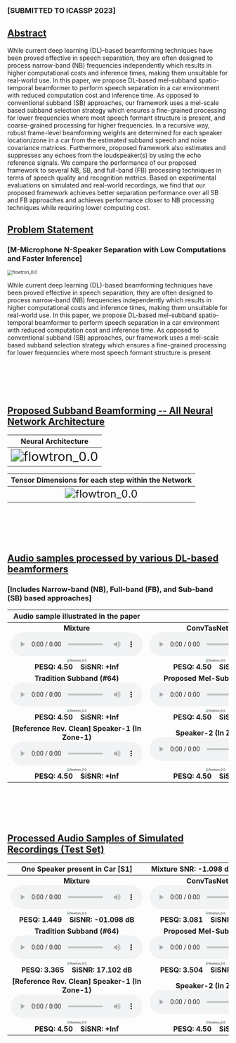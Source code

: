 <!-- # Deep Neural Mel-Subband Beamformer for In-Car Speech Separation -->

<!-- ### *Vinay Kothapally, Yong Xu, Meng Yu, Shi-Xiong Zhang, Dong Yu* -->
### [SUBMITTED TO ICASSP 2023]

<h2 id = "1"><u>Abstract</u></h2>

While current deep learning (DL)-based beamforming techniques have been proved effective in speech separation, they are often designed to process narrow-band (NB) frequencies independently which results in higher computational costs and inference times, making them unsuitable for real-world use. In this paper, we propose DL-based mel-subband spatio-temporal beamformer to perform speech separation in a car environment with reduced computation cost and inference time. As opposed to conventional subband (SB) approaches, our framework uses a mel-scale based subband selection strategy which ensures a fine-grained processing for lower frequencies where most speech formant structure is present, and coarse-grained processing for higher frequencies. In a recursive way, robust frame-level beamforming weights are determined for each speaker location/zone in a car from the estimated subband speech and noise covariance matrices. Furthermore, proposed framework also estimates and suppresses any echoes from the loudspeaker(s) by using the echo reference signals. We compare the performance of our proposed framework to several NB, SB, and full-band (FB) processing techniques in terms of speech quality and recognition metrics. Based on experimental evaluations on simulated and real-world recordings, we find that our proposed framework achieves better separation performance over all SB and FB approaches and achieves performance closer to NB processing techniques while requiring lower computing cost.

<!-- ## Problem Statement

| **M-Microphone N-Speaker Separation with Low Computations and Faster Inference**                    |                                                              | 
| :----------------------------------------------------------: | :----------------------------------------------------------: |
| <img src="./data/model/Overview.png" alt="flowtron_0.0" style="zoom: 50%;" /> | While current deep learning (DL)-based beamforming techniques have been proved effective in speech separation, they are often designed to process narrow-band (NB) frequencies independently which results in higher computational costs and inference times, making them unsuitable for real-world use. In this paper, we propose DL-based mel-subband spatio-temporal beamformer to perform speech separation in a car environment with reduced computation cost and inference time. As opposed to conventional subband (SB) approaches, our framework uses a mel-scale based subband selection strategy which ensures a fine-grained processing for lower frequencies where most speech formant structure is present | -->



<h2 id = "1"><u>Problem Statement</u></h2>

### [M-Microphone N-Speaker Separation with Low Computations and Faster Inference]
<img src="./data/model/Overview.png" alt="flowtron_0.0" style="zoom: 70%;" /> 

While current deep learning (DL)-based beamforming techniques have been proved effective in speech separation, they are often designed to process narrow-band (NB) frequencies independently which results in higher computational costs and inference times, making them unsuitable for real-world use. In this paper, we propose DL-based mel-subband spatio-temporal beamformer to perform speech separation in a car environment with reduced computation cost and inference time. As opposed to conventional subband (SB) approaches, our framework uses a mel-scale based subband selection strategy which ensures a fine-grained processing for lower frequencies where most speech formant structure is present 

<br><br><br><br>

<!-- <h2 id = "1"><u>Real-World Recording Setup for In-Car Speech Capture</u></h2>

| <img src="./data/model/Overview.png" alt="flowtron_0.0" style="zoom: 43%;" /> | <img src="./data/model/Overview.png" alt="flowtron_0.0" style="zoom: 43%;" /> | <img src="./data/model/Overview.png" alt="flowtron_0.0" style="zoom: 43%;" /> | <img src="./data/model/Overview.png" alt="flowtron_0.0" style="zoom: 43%;" /> | -->


<h2 id = "1"><u>Proposed Subband Beamforming -- All Neural Network Architecture</u></h2>

|  **Neural Architecture**                                     |
| :----------------------------------------------------------: |
| <img src="./data/model/Network.png" alt="flowtron_0.0" style="zoom: 180%;" /> |

|  **Tensor Dimensions for each step within the Network**      |
| :----------------------------------------------------------: |
| <img src="./data/model/Tensor_Chart_Subband_Beamformer.png" alt="flowtron_0.0" style="zoom: 150%;" /> |

<br><br><br><br>

<h2 id = "1"><u>Audio samples processed by various DL-based beamformers</u></h2>

### [Includes Narrow-band (NB), Full-band (FB), and Sub-band (SB) based approaches]

|       **Audio sample illustrated in the  paper**             |                                                              |                                                              |                                                              |
| :----------------------------------------------------------: | :----------------------------------------------------------: | :----------------------------------------------------------: | :----------------------------------------------------------: |
| **Mixture** <br><audio controls><source src="./data/with_reverb/example275/noisy.wav" type="audio/wav">Your browser does not support the audio element.</audio> | **ConvTasNet (FB)** <br>  <audio controls><source src="./data/with_reverb/example275/fullsubnet+.wav" type="audio/wav">Your browser does not support the audio element.</audio> | **LSTM+Attention (FB)** <br><audio controls><source src="./data/with_reverb/example275/noisy.wav" type="audio/wav">Your browser does not support the audio element.</audio> | **GRNNBF (FB)** <br>  <audio controls><source src="./data/with_reverb/example275/fullsubnet+.wav" type="audio/wav">Your browser does not support the audio element.</audio> |
| <img src="./data/with_reverb/example275/noisy.png" alt="flowtron_0.0" style="zoom: 40%;" /><br><strong>PESQ: 4.50  &nbsp;&nbsp; SiSNR: +Inf<strong>| <img src="./data/with_reverb/example275/fullsubnet+.png" alt="flowtron_0.0" style="zoom: 40%;" /><br><strong>PESQ: 4.50  &nbsp;&nbsp; SiSNR: +Inf<strong>| <img src="./data/with_reverb/example275/noisy.png" alt="flowtron_0.0" style="zoom: 40%;" /><br><strong>PESQ: 4.50  &nbsp;&nbsp; SiSNR: +Inf<strong>| <img src="./data/with_reverb/example275/fullsubnet+.png" alt="flowtron_0.0" style="zoom: 40%;" /><br><strong>PESQ: 4.50  &nbsp;&nbsp; SiSNR: +Inf<strong>|
| **Tradition Subband (#64)**<br>  <audio controls><source src="./data/with_reverb/example275/fullsubnet++.wav" type="audio/wav">Your browser does not support the audio element.</audio> | **Proposed Mel-Subband (#64)** <br> <audio controls><source src="./data/with_reverb/example275/clean.wav" type="audio/wav">Your browser does not support the audio element.</audio> | **Time-Variant MVDR (NB)**<br>  <audio controls><source src="./data/with_reverb/example275/fullsubnet++.wav" type="audio/wav">Your browser does not support the audio element.</audio> | **GRNNBF (NB)** <br> <audio controls><source src="./data/with_reverb/example275/clean.wav" type="audio/wav">Your browser does not support the audio element.</audio> |
| <img src="./data/with_reverb/example275/fullsubnet++.png" alt="flowtron_0.0" style="zoom: 40%;" /><br><strong>PESQ: 4.50  &nbsp;&nbsp; SiSNR: +Inf<strong>| <img src="./data/with_reverb/example275/clean.png" alt="flowtron_0.0" style="zoom: 40%;" /><br><strong>PESQ: 4.50  &nbsp;&nbsp; SiSNR: +Inf<strong>| <img src="./data/with_reverb/example275/fullsubnet++.png" alt="flowtron_0.0" style="zoom: 40%;" /><br><strong>PESQ: 4.50  &nbsp;&nbsp; SiSNR: +Inf<strong>| <img src="./data/with_reverb/example275/clean.png" alt="flowtron_0.0" style="zoom: 40%;" /><br><strong>PESQ: 4.50  &nbsp;&nbsp; SiSNR: +Inf<strong>|
| **[Reference Rev. Clean] Speaker-1 (In Zone-1)**<br>  <audio controls><source src="./data/with_reverb/example275/fullsubnet++.wav" type="audio/wav">Your browser does not support the audio element.</audio> | **Speaker-2 (In Zone-2)** <br> <audio controls><source src="./data/with_reverb/example275/clean.wav" type="audio/wav">Your browser does not support the audio element.</audio> | **Speaker-3 (In Zone-3)**<br>  <audio controls><source src="./data/with_reverb/example275/fullsubnet++.wav" type="audio/wav">Your browser does not support the audio element.</audio> | **Speaker-4 (In Zone-4)** <br> <audio controls><source src="./data/with_reverb/example275/clean.wav" type="audio/wav">Your browser does not support the audio element.</audio> |
| <img src="./data/with_reverb/example275/fullsubnet++.png" alt="flowtron_0.0" style="zoom: 40%;" /><br><strong>PESQ: 4.50  &nbsp;&nbsp; SiSNR: +Inf<strong>| <img src="./data/with_reverb/example275/clean.png" alt="flowtron_0.0" style="zoom: 40%;" /><br><strong>PESQ: 4.50  &nbsp;&nbsp; SiSNR: +Inf<strong>| <img src="./data/with_reverb/example275/fullsubnet++.png" alt="flowtron_0.0" style="zoom: 40%;" /><br><strong>PESQ: 4.50  &nbsp;&nbsp; SiSNR: +Inf<strong>| <img src="./data/with_reverb/example275/clean.png" alt="flowtron_0.0" style="zoom: 40%;" /><br><strong>PESQ: 4.50  &nbsp;&nbsp; SiSNR: +Inf<strong>|


<br><br><br><br>

<h2 id = "1"><u>Processed Audio Samples of Simulated Recordings (Test Set)</u></h2>

|       **One Speaker present in Car [S1]**                    |   **Mixture SNR: -1.098 dB, PESQ: 1.449**                    |                                                              |                                                              |
| :----------------------------------------------------------: | :----------------------------------------------------------: | :----------------------------------------------------------: | :----------------------------------------------------------: |
| **Mixture** <br><audio controls><source src="./data/audiofiles/1spk/mix_1.wav" type="audio/wav">Your browser does not support the audio element.</audio> | **ConvTasNet (FB)** <br>  <audio controls><source src="./data/audiofiles/1spk/ConvTasNet_Zone1_1.wav" type="audio/wav">Your browser does not support the audio element.</audio> | **LSTM+Attention (FB)** <br><audio controls><source src="./data/audiofiles/1spk/LSTM_Zone1_1.wav" type="audio/wav">Your browser does not support the audio element.</audio> | **GRNNBF (FB)** <br>  <audio controls><source src="./data/audiofiles/1spk/FB_GRNNBF_Zone1_1.wav" type="audio/wav">Your browser does not support the audio element.</audio> |
| <img src="./data/spectrograms/1spk/mix_1.png" alt="flowtron_0.0" style="zoom: 40%;" /><br><strong>PESQ: 1.449  &nbsp;&nbsp; SiSNR: -01.098 dB<strong> | <img src="./data/spectrograms/1spk/ConvTasNet_Zone1_1.png" alt="flowtron_0.0" style="zoom: 40%;" /><br><strong>PESQ: 3.081  &nbsp;&nbsp; SiSNR: 15.017 dB<strong>| <img src="./data/spectrograms/1spk/LSTM_Zone1_1.png" alt="flowtron_0.0" style="zoom: 40%;" /><br><strong>PESQ: 2.860  &nbsp;&nbsp; SiSNR: 13.979 dB<strong>| <img src="./data/spectrograms/1spk/FB_GRNNBF_Zone1_1.png" alt="flowtron_0.0" style="zoom: 40%;" /><br><strong>PESQ: 2.829  &nbsp;&nbsp; SiSNR: 14.163 dB<strong>|
| **Tradition Subband (#64)**<br>  <audio controls><source src="./data/audiofiles/1spk/SB_64_Zone1_1.wav" type="audio/wav">Your browser does not support the audio element.</audio> | **Proposed Mel-Subband (#64)** <br> <audio controls><source src="./data/audiofiles/1spk/MelSB_64_Zone1_1.wav" type="audio/wav">Your browser does not support the audio element.</audio> | **Time-Variant MVDR (NB)**<br>  <audio controls><source src="./data/audiofiles/1spk/MVDR_Zone1_1.wav" type="audio/wav">Your browser does not support the audio element.</audio> | **GRNNBF (NB)** <br> <audio controls><source src="./data/audiofiles/1spk/NB_GRNNBF_Zone1_1.wav" type="audio/wav">Your browser does not support the audio element.</audio> |
| <img src="./data/spectrograms/1spk/SB_64_Zone1_1.png" alt="flowtron_0.0" style="zoom: 40%;" /><br><strong>PESQ: 3.365  &nbsp;&nbsp; SiSNR: 17.102 dB<strong>| <img src="./data/spectrograms/1spk/MelSB_64_Zone1_1.png" alt="flowtron_0.0" style="zoom: 40%;" /><br><strong>PESQ: 3.504  &nbsp;&nbsp; SiSNR: 18.106 dB<strong>| <img src="./data/spectrograms/1spk/MVDR_Zone1_1.png" alt="flowtron_0.0" style="zoom: 40%;" /><br><strong>PESQ: 2.558  &nbsp;&nbsp; SiSNR: 11.431 dB<strong>| <img src="./data/spectrograms/1spk/NB_GRNNBF_Zone1_1.png" alt="flowtron_0.0" style="zoom: 40%;" /><br><strong>PESQ: 3.641  &nbsp;&nbsp; SiSNR: 20.198 dB<strong>|
| **[Reference Rev. Clean] Speaker-1 (In Zone-1)**<br>  <audio controls><source src="./data/audiofiles/1spk/Ref_Zone1_1.wav" type="audio/wav">Your browser does not support the audio element.</audio> | **Speaker-2 (In Zone-2)** <br> <audio controls><source src="./data/audiofiles/1spk/Ref_Zone2_1.wav" type="audio/wav">Your browser does not support the audio element.</audio> | **Speaker-3 (In Zone-3)**<br>  <audio controls><source src="./data/audiofiles/1spk/Ref_Zone3_1.wav" type="audio/wav">Your browser does not support the audio element.</audio> | **Speaker-4 (In Zone-4)** <br> <audio controls><source src="./data/audiofiles/1spk/Ref_Zone4_1.wav" type="audio/wav">Your browser does not support the audio element.</audio> |
| <img src="./data/spectrograms/1spk/Ref_Zone1_1.png" alt="flowtron_0.0" style="zoom: 40%;" /><br><strong>PESQ: 4.50  &nbsp;&nbsp; SiSNR: +Inf<strong>| <img src="./data/spectrograms/1spk/Ref_Zone2_1.png" alt="flowtron_0.0" style="zoom: 40%;" /><br><strong>PESQ: 4.50  &nbsp;&nbsp; SiSNR: +Inf<strong>| <img src="./data/spectrograms/1spk/Ref_Zone3_1.png" alt="flowtron_0.0" style="zoom: 40%;" /><br><strong>PESQ: 4.50  &nbsp;&nbsp; SiSNR: +Inf<strong>| <img src="./data/spectrograms/1spk/Ref_Zone4_1.png" alt="flowtron_0.0" style="zoom: 40%;" /><br><strong>PESQ: 4.50  &nbsp;&nbsp; SiSNR: +Inf<strong>|
<br><br><br><br>


<!-- |       **One Speaker present in Car [S1]**                    |   **Mixture SNR: -4.362 dB, PESQ: 1.728**                    |                                                              |                                                              |
| :----------------------------------------------------------: | :----------------------------------------------------------: | :----------------------------------------------------------: | :----------------------------------------------------------: |
| **Mixture** <br><audio controls><source src="./data/audiofiles/1spk/mix_2.wav" type="audio/wav">Your browser does not support the audio element.</audio> | **ConvTasNet (FB)** <br>  <audio controls><source src="./data/audiofiles/1spk/ConvTasNet_Zone1_2.wav" type="audio/wav">Your browser does not support the audio element.</audio> | **LSTM+Attention (FB)** <br><audio controls><source src="./data/audiofiles/1spk/LSTM_Zone1_2.wav" type="audio/wav">Your browser does not support the audio element.</audio> | **GRNNBF (FB)** <br>  <audio controls><source src="./data/audiofiles/1spk/FB_GRNNBF_Zone1_2.wav" type="audio/wav">Your browser does not support the audio element.</audio> |
| <img src="./data/spectrograms/1spk/mix_2.png" alt="flowtron_0.0" style="zoom: 40%;" /><br><strong>PESQ: 1.728  &nbsp;&nbsp; SiSNR: -04.362 dB<strong> | <img src="./data/spectrograms/1spk/ConvTasNet_Zone1_2.png" alt="flowtron_0.0" style="zoom: 40%;" /><br><strong>PESQ: 2.538  &nbsp;&nbsp; SiSNR: 9.671 dB<strong>| <img src="./data/spectrograms/1spk/LSTM_Zone1_2.png" alt="flowtron_0.0" style="zoom: 40%;" /><br><strong>PESQ: 2.461  &nbsp;&nbsp; SiSNR: 8.592 dB<strong>| <img src="./data/spectrograms/1spk/FB_GRNNBF_Zone1_2.png" alt="flowtron_0.0" style="zoom: 40%;" /><br><strong>PESQ: 2.565  &nbsp;&nbsp; SiSNR: 9.550 dB<strong>|
| **Tradition Subband (#64)**<br>  <audio controls><source src="./data/audiofiles/1spk/SB_64_Zone1_2.wav" type="audio/wav">Your browser does not support the audio element.</audio> | **Proposed Mel-Subband (#64)** <br> <audio controls><source src="./data/audiofiles/1spk/MelSB_64_Zone1_2.wav" type="audio/wav">Your browser does not support the audio element.</audio> | **Time-Variant MVDR (NB)**<br>  <audio controls><source src="./data/audiofiles/1spk/MVDR_Zone1_2.wav" type="audio/wav">Your browser does not support the audio element.</audio> | **GRNNBF (NB)** <br> <audio controls><source src="./data/audiofiles/1spk/NB_GRNNBF_Zone1_2.wav" type="audio/wav">Your browser does not support the audio element.</audio> |
| <img src="./data/spectrograms/1spk/SB_64_Zone1_2.png" alt="flowtron_0.0" style="zoom: 40%;" /><br><strong>PESQ: 2.940  &nbsp;&nbsp; SiSNR: 11.252 dB<strong>| <img src="./data/spectrograms/1spk/MelSB_64_Zone1_2.png" alt="flowtron_0.0" style="zoom: 40%;" /><br><strong>PESQ: 3.428  &nbsp;&nbsp; SiSNR: 11.258 dB<strong>| <img src="./data/spectrograms/1spk/MVDR_Zone1_2.png" alt="flowtron_0.0" style="zoom: 40%;" /><br><strong>PESQ: 2.277  &nbsp;&nbsp; SiSNR: 6.891 dB<strong>| <img src="./data/spectrograms/1spk/NB_GRNNBF_Zone1_2.png" alt="flowtron_0.0" style="zoom: 40%;" /><br><strong>PESQ: 3.429  &nbsp;&nbsp; SiSNR: 13.811 dB<strong>|
| **[Reference Rev. Clean] Speaker-1 (In Zone-1)**<br>  <audio controls><source src="./data/audiofiles/1spk/Ref_Zone1_2.wav" type="audio/wav">Your browser does not support the audio element.</audio> | **Speaker-2 (In Zone-2)** <br> <audio controls><source src="./data/audiofiles/1spk/Ref_Zone2_2.wav" type="audio/wav">Your browser does not support the audio element.</audio> | **Speaker-3 (In Zone-3)**<br>  <audio controls><source src="./data/audiofiles/1spk/Ref_Zone3_2.wav" type="audio/wav">Your browser does not support the audio element.</audio> | **Speaker-4 (In Zone-4)** <br> <audio controls><source src="./data/audiofiles/1spk/Ref_Zone4_2.wav" type="audio/wav">Your browser does not support the audio element.</audio> |
| <img src="./data/spectrograms/1spk/Ref_Zone1_2.png" alt="flowtron_0.0" style="zoom: 40%;" /><br><strong>PESQ: 4.50  &nbsp;&nbsp; SiSNR: +Inf<strong>| <img src="./data/spectrograms/1spk/Ref_Zone2_2.png" alt="flowtron_0.0" style="zoom: 40%;" /><br><strong>PESQ: 4.50  &nbsp;&nbsp; SiSNR: +Inf<strong>| <img src="./data/spectrograms/1spk/Ref_Zone3_2.png" alt="flowtron_0.0" style="zoom: 40%;" /><br><strong>PESQ: 4.50  &nbsp;&nbsp; SiSNR: +Inf<strong>| <img src="./data/spectrograms/1spk/Ref_Zone4_2.png" alt="flowtron_0.0" style="zoom: 40%;" /><br><strong>PESQ: 4.50  &nbsp;&nbsp; SiSNR: +Inf<strong>|
<br><br><br><br>



|       **One Speaker present in Car [S1]**                    |   **Mixture SNR: -8.419 dB, PESQ: 1.657**                    |                                                              |                                                              |
| :----------------------------------------------------------: | :----------------------------------------------------------: | :----------------------------------------------------------: | :----------------------------------------------------------: |
| **Mixture** <br><audio controls><source src="./data/audiofiles/1spk/mix_3.wav" type="audio/wav">Your browser does not support the audio element.</audio> | **ConvTasNet (FB)** <br>  <audio controls><source src="./data/audiofiles/1spk/ConvTasNet_Zone1_3.wav" type="audio/wav">Your browser does not support the audio element.</audio> | **LSTM+Attention (FB)** <br><audio controls><source src="./data/audiofiles/1spk/LSTM_Zone1_3.wav" type="audio/wav">Your browser does not support the audio element.</audio> | **GRNNBF (FB)** <br>  <audio controls><source src="./data/audiofiles/1spk/FB_GRNNBF_Zone1_3.wav" type="audio/wav">Your browser does not support the audio element.</audio> |
| <img src="./data/spectrograms/1spk/mix_3.png" alt="flowtron_0.0" style="zoom: 40%;" /><br><strong>PESQ: 1.657  &nbsp;&nbsp; SiSNR: -08.419 dB<strong> | <img src="./data/spectrograms/1spk/ConvTasNet_Zone1_3.png" alt="flowtron_0.0" style="zoom: 40%;" /><br><strong>PESQ: 2.363  &nbsp;&nbsp; SiSNR: 5.199 dB<strong>| <img src="./data/spectrograms/1spk/LSTM_Zone1_3.png" alt="flowtron_0.0" style="zoom: 40%;" /><br><strong>PESQ: 2.256  &nbsp;&nbsp; SiSNR: 3.799 dB<strong>| <img src="./data/spectrograms/1spk/FB_GRNNBF_Zone1_3.png" alt="flowtron_0.0" style="zoom: 40%;" /><br><strong>PESQ: 2.283  &nbsp;&nbsp; SiSNR: 4.513 dB<strong>|
| **Tradition Subband (#64)**<br>  <audio controls><source src="./data/audiofiles/1spk/SB_64_Zone1_3.wav" type="audio/wav">Your browser does not support the audio element.</audio> | **Proposed Mel-Subband (#64)** <br> <audio controls><source src="./data/audiofiles/1spk/MelSB_64_Zone1_3.wav" type="audio/wav">Your browser does not support the audio element.</audio> | **Time-Variant MVDR (NB)**<br>  <audio controls><source src="./data/audiofiles/1spk/MVDR_Zone1_3.wav" type="audio/wav">Your browser does not support the audio element.</audio> | **GRNNBF (NB)** <br> <audio controls><source src="./data/audiofiles/1spk/NB_GRNNBF_Zone1_3.wav" type="audio/wav">Your browser does not support the audio element.</audio> |
| <img src="./data/spectrograms/1spk/SB_64_Zone1_3.png" alt="flowtron_0.0" style="zoom: 40%;" /><br><strong>PESQ: 2.657  &nbsp;&nbsp; SiSNR: 6.363 dB<strong>| <img src="./data/spectrograms/1spk/MelSB_64_Zone1_3.png" alt="flowtron_0.0" style="zoom: 40%;" /><br><strong>PESQ: 2.794  &nbsp;&nbsp; SiSNR: 7.473 dB<strong>| <img src="./data/spectrograms/1spk/MVDR_Zone1_3.png" alt="flowtron_0.0" style="zoom: 40%;" /><br><strong>PESQ: 1.841  &nbsp;&nbsp; SiSNR: 0.242 dB<strong>| <img src="./data/spectrograms/1spk/NB_GRNNBF_Zone1_3.png" alt="flowtron_0.0" style="zoom: 40%;" /><br><strong>PESQ: 2.817  &nbsp;&nbsp; SiSNR: 8.459 dB<strong>|
| **[Reference Rev. Clean] Speaker-1 (In Zone-1)**<br>  <audio controls><source src="./data/audiofiles/1spk/Ref_Zone1_3.wav" type="audio/wav">Your browser does not support the audio element.</audio> | **Speaker-2 (In Zone-2)** <br> <audio controls><source src="./data/audiofiles/1spk/Ref_Zone2_3.wav" type="audio/wav">Your browser does not support the audio element.</audio> | **Speaker-3 (In Zone-3)**<br>  <audio controls><source src="./data/audiofiles/1spk/Ref_Zone3_3.wav" type="audio/wav">Your browser does not support the audio element.</audio> | **Speaker-4 (In Zone-4)** <br> <audio controls><source src="./data/audiofiles/1spk/Ref_Zone4_3.wav" type="audio/wav">Your browser does not support the audio element.</audio> |
| <img src="./data/spectrograms/1spk/Ref_Zone1_3.png" alt="flowtron_0.0" style="zoom: 40%;" /><br><strong>PESQ: 4.50  &nbsp;&nbsp; SiSNR: +Inf<strong>| <img src="./data/spectrograms/1spk/Ref_Zone2_3.png" alt="flowtron_0.0" style="zoom: 40%;" /><br><strong>PESQ: 4.50  &nbsp;&nbsp; SiSNR: +Inf<strong>| <img src="./data/spectrograms/1spk/Ref_Zone3_3.png" alt="flowtron_0.0" style="zoom: 40%;" /><br><strong>PESQ: 4.50  &nbsp;&nbsp; SiSNR: +Inf<strong>| <img src="./data/spectrograms/1spk/Ref_Zone4_3.png" alt="flowtron_0.0" style="zoom: 40%;" /><br><strong>PESQ: 4.50  &nbsp;&nbsp; SiSNR: +Inf<strong>|
<br><br><br><br> -->




<!-- Three Speakers -->

<!-- |       **Three Speakers present in Car [S1,S2,S3]**           |   **Mixture SNR: -8.419 dB, PESQ: 1.657**                    |                                                              |                                                              |
| :----------------------------------------------------------: | :----------------------------------------------------------: | :----------------------------------------------------------: | :----------------------------------------------------------: |
| **Mixture** <br><audio controls><source src="./data/audiofiles/3spk/mix_1.wav" type="audio/wav">Your browser does not support the audio element.</audio> | **ConvTasNet (FB)** <br>  <audio controls><source src="./data/audiofiles/3spk/ConvTasNet_Zone1_1.wav" type="audio/wav">Your browser does not support the audio element.</audio> | **LSTM+Attention (FB)** <br><audio controls><source src="./data/audiofiles/3spk/LSTM_Zone1_1.wav" type="audio/wav">Your browser does not support the audio element.</audio> | **GRNNBF (FB)** <br>  <audio controls><source src="./data/audiofiles/3spk/FB_GRNNBF_Zone1_1.wav" type="audio/wav">Your browser does not support the audio element.</audio> |
| <img src="./data/spectrograms/3spk/mix_1.png" alt="flowtron_0.0" style="zoom: 40%;" /><br><strong>PESQ: 1.449  &nbsp;&nbsp; SiSNR: -01.098 dB<strong> | <img src="./data/spectrograms/3spk/ConvTasNet_Zone1_1.png" alt="flowtron_0.0" style="zoom: 40%;" /><br><strong>PESQ: 3.081  &nbsp;&nbsp; SiSNR: 15.017 dB<strong>| <img src="./data/spectrograms/3spk/LSTM_Zone1_1.png" alt="flowtron_0.0" style="zoom: 40%;" /><br><strong>PESQ: 2.860  &nbsp;&nbsp; SiSNR: 13.979 dB<strong>| <img src="./data/spectrograms/3spk/FB_GRNNBF_Zone1_1.png" alt="flowtron_0.0" style="zoom: 40%;" /><br><strong>PESQ: 2.829  &nbsp;&nbsp; SiSNR: 14.163 dB<strong>|
| **Tradition Subband (#64)**<br>  <audio controls><source src="./data/audiofiles/3spk/SB_64_Zone1_1.wav" type="audio/wav">Your browser does not support the audio element.</audio> | **Proposed Mel-Subband (#64)** <br> <audio controls><source src="./data/audiofiles/3spk/MelSB_64_Zone1_1.wav" type="audio/wav">Your browser does not support the audio element.</audio> | **Time-Variant MVDR (NB)**<br>  <audio controls><source src="./data/audiofiles/3spk/MVDR_Zone1_1.wav" type="audio/wav">Your browser does not support the audio element.</audio> | **GRNNBF (NB)** <br> <audio controls><source src="./data/audiofiles/3spk/NB_GRNNBF_Zone1_1.wav" type="audio/wav">Your browser does not support the audio element.</audio> |
| <img src="./data/spectrograms/3spk/SB_64_Zone1_1.png" alt="flowtron_0.0" style="zoom: 40%;" /><br><strong>PESQ: 3.365  &nbsp;&nbsp; SiSNR: 17.102 dB<strong>| <img src="./data/spectrograms/3spk/MelSB_64_Zone1_1.png" alt="flowtron_0.0" style="zoom: 40%;" /><br><strong>PESQ: 3.504  &nbsp;&nbsp; SiSNR: 18.106 dB<strong>| <img src="./data/spectrograms/3spk/MVDR_Zone1_1.png" alt="flowtron_0.0" style="zoom: 40%;" /><br><strong>PESQ: 2.558  &nbsp;&nbsp; SiSNR: 11.431 dB<strong>| <img src="./data/spectrograms/3spk/NB_GRNNBF_Zone1_1.png" alt="flowtron_0.0" style="zoom: 40%;" /><br><strong>PESQ: 3.641  &nbsp;&nbsp; SiSNR: 20.198 dB<strong>|
| **[Reference Rev. Clean] Speaker-1 (In Zone-1)**<br>  <audio controls><source src="./data/audiofiles/3spk/Ref_Zone1_1.wav" type="audio/wav">Your browser does not support the audio element.</audio> | **Speaker-2 (In Zone-2)** <br> <audio controls><source src="./data/audiofiles/3spk/Ref_Zone2_1.wav" type="audio/wav">Your browser does not support the audio element.</audio> | **Speaker-3 (In Zone-3)**<br>  <audio controls><source src="./data/audiofiles/3spk/Ref_Zone3_1.wav" type="audio/wav">Your browser does not support the audio element.</audio> | **Speaker-4 (In Zone-4)** <br> <audio controls><source src="./data/audiofiles/3spk/Ref_Zone4_1.wav" type="audio/wav">Your browser does not support the audio element.</audio> |
| <img src="./data/spectrograms/3spk/Ref_Zone1_1.png" alt="flowtron_0.0" style="zoom: 40%;" /><br><strong>PESQ: 4.50  &nbsp;&nbsp; SiSNR: +Inf<strong>| <img src="./data/spectrograms/3spk/Ref_Zone2_1.png" alt="flowtron_0.0" style="zoom: 40%;" /><br><strong>PESQ: 4.50  &nbsp;&nbsp; SiSNR: +Inf<strong>| <img src="./data/spectrograms/3spk/Ref_Zone3_1.png" alt="flowtron_0.0" style="zoom: 40%;" /><br><strong>PESQ: 4.50  &nbsp;&nbsp; SiSNR: +Inf<strong>| <img src="./data/spectrograms/3spk/Ref_Zone4_1.png" alt="flowtron_0.0" style="zoom: 40%;" /><br><strong>PESQ: 4.50  &nbsp;&nbsp; SiSNR: +Inf<strong>|
<br><br><br><br> -->











<!-- <br><br><br><br>




|       **One Available Speaker [S1]**                    | **Mixture SNR: -10 dB, PESQ: -10 dB**                         |                                                              |                                                              |
| :----------------------------------------------------------: | :----------------------------------------------------------: | :----------------------------------------------------------: | :----------------------------------------------------------: |
| **Mixture** <br><audio controls><source src="./data/audiofiles/1spk/mix_1.wav" type="audio/wav">Your browser does not support the audio element.</audio> | **ConvTasNet (FB)** <br>  <audio controls><source src="./data/audiofiles/1spk/ConvTasNet_1.wav" type="audio/wav">Your browser does not support the audio element.</audio> | **LSTM+Attention (FB)** <br><audio controls><source src="./data/audiofiles/1spk/LSTM_1.wav" type="audio/wav">Your browser does not support the audio element.</audio> | **GRNNBF (FB)** <br>  <audio controls><source src="./data/audiofiles/1spk/FB_GRNNBF_1.wav" type="audio/wav">Your browser does not support the audio element.</audio> |
| <img src="./data/with_reverb/example275/noisy.png" alt="flowtron_0.0" style="zoom: 40%;" /><br><strong>PESQ: 4.50  &nbsp;&nbsp; SiSNR: +Inf<strong>| <img src="./data/with_reverb/example275/fullsubnet+.png" alt="flowtron_0.0" style="zoom: 40%;" /><br><strong>PESQ: 4.50  &nbsp;&nbsp; SiSNR: +Inf<strong>| <img src="./data/with_reverb/example275/noisy.png" alt="flowtron_0.0" style="zoom: 40%;" /><br><strong>PESQ: 4.50  &nbsp;&nbsp; SiSNR: +Inf<strong>| <img src="./data/with_reverb/example275/fullsubnet+.png" alt="flowtron_0.0" style="zoom: 40%;" /><br><strong>PESQ: 4.50  &nbsp;&nbsp; SiSNR: +Inf<strong>|
| **Tradition Subband (#64)**<br>  <audio controls><source src="./data/audiofiles/1spk/SB_64_1.wav" type="audio/wav">Your browser does not support the audio element.</audio> | **Proposed Mel-Subband (#64)** <br> <audio controls><source src="./data/audiofiles/1spk/MelSB_64_1.wav.wav" type="audio/wav">Your browser does not support the audio element.</audio> | **Time-Variant MVDR (NB)**<br>  <audio controls><source src="./data/audiofiles/1spk/MVDR_1.wav" type="audio/wav">Your browser does not support the audio element.</audio> | **GRNNBF (NB)** <br> <audio controls><source src="./data/audiofiles/1spk/NB_GRNNBF_1.wav" type="audio/wav">Your browser does not support the audio element.</audio> |
| <img src="./data/with_reverb/example275/fullsubnet++.png" alt="flowtron_0.0" style="zoom: 40%;" /><br><strong>PESQ: 4.50  &nbsp;&nbsp; SiSNR: +Inf<strong>| <img src="./data/with_reverb/example275/clean.png" alt="flowtron_0.0" style="zoom: 40%;" /><br><strong>PESQ: 4.50  &nbsp;&nbsp; SiSNR: +Inf<strong>| <img src="./data/with_reverb/example275/fullsubnet++.png" alt="flowtron_0.0" style="zoom: 40%;" /><br><strong>PESQ: 4.50  &nbsp;&nbsp; SiSNR: +Inf<strong>| <img src="./data/with_reverb/example275/clean.png" alt="flowtron_0.0" style="zoom: 40%;" /><br><strong>PESQ: 4.50  &nbsp;&nbsp; SiSNR: +Inf<strong>|
| **[Reference Rev. Clean] Speaker-1 (In Zone-1)**<br>  <audio controls><source src="./data/audiofiles/1spk/Zone1_1.wav" type="audio/wav">Your browser does not support the audio element.</audio> | **Speaker-2 (In Zone-2)** <br> <audio controls><source src="./data/audiofiles/1spk/Zone2_1" type="audio/wav">Your browser does not support the audio element.</audio> | **Speaker-3 (In Zone-3)**<br>  <audio controls><source src="./data/audiofiles/1spk/Zone3_1" type="audio/wav">Your browser does not support the audio element.</audio> | **Speaker-4 (In Zone-4)** <br> <audio controls><source src="./data/audiofiles/1spk/Zone4_1" type="audio/wav">Your browser does not support the audio element.</audio> |
| <img src="./data/with_reverb/example275/fullsubnet++.png" alt="flowtron_0.0" style="zoom: 40%;" /><br><strong>PESQ: 4.50  &nbsp;&nbsp; SiSNR: +Inf<strong>| <img src="./data/with_reverb/example275/clean.png" alt="flowtron_0.0" style="zoom: 40%;" /><br><strong>PESQ: 4.50  &nbsp;&nbsp; SiSNR: +Inf<strong>| <img src="./data/with_reverb/example275/fullsubnet++.png" alt="flowtron_0.0" style="zoom: 40%;" /><br><strong>PESQ: 4.50  &nbsp;&nbsp; SiSNR: +Inf<strong>| <img src="./data/with_reverb/example275/clean.png" alt="flowtron_0.0" style="zoom: 40%;" /><br><strong>PESQ: 4.50  &nbsp;&nbsp; SiSNR: +Inf<strong>|



<br><br><br><br>

<h2 id = "1"><u>Processed Audio Samples of Real In-Car Recordings</u></h2>

|       **Available Speakers [S1, S2, S3]**                    | **Mixture SNR: -10 dB, SER: -10 dB**                         |                                                              |                                                              |
| :----------------------------------------------------------: | :----------------------------------------------------------: | :----------------------------------------------------------: | :----------------------------------------------------------: |
| **Mixture** <br><audio controls><source src="./data/with_reverb/example275/noisy.wav" type="audio/wav">Your browser does not support the audio element.</audio> | **ConvTasNet (FB)** <br>  <audio controls><source src="./data/with_reverb/example275/fullsubnet+.wav" type="audio/wav">Your browser does not support the audio element.</audio> | **LSTM+Attention (FB)** <br><audio controls><source src="./data/with_reverb/example275/noisy.wav" type="audio/wav">Your browser does not support the audio element.</audio> | **GRNNBF (FB)** <br>  <audio controls><source src="./data/with_reverb/example275/fullsubnet+.wav" type="audio/wav">Your browser does not support the audio element.</audio> |
| <img src="./data/with_reverb/example275/noisy.png" alt="flowtron_0.0" style="zoom: 40%;" /><br><strong>PESQ: 4.50  &nbsp;&nbsp; SiSNR: +Inf<strong>| <img src="./data/with_reverb/example275/fullsubnet+.png" alt="flowtron_0.0" style="zoom: 40%;" /><br><strong>PESQ: 4.50  &nbsp;&nbsp; SiSNR: +Inf<strong>| <img src="./data/with_reverb/example275/noisy.png" alt="flowtron_0.0" style="zoom: 40%;" /><br><strong>PESQ: 4.50  &nbsp;&nbsp; SiSNR: +Inf<strong>| <img src="./data/with_reverb/example275/fullsubnet+.png" alt="flowtron_0.0" style="zoom: 40%;" /><br><strong>PESQ: 4.50  &nbsp;&nbsp; SiSNR: +Inf<strong>|
| **Tradition Subband (#64)**<br>  <audio controls><source src="./data/with_reverb/example275/fullsubnet++.wav" type="audio/wav">Your browser does not support the audio element.</audio> | **Proposed Mel-Subband (#64)** <br> <audio controls><source src="./data/with_reverb/example275/clean.wav" type="audio/wav">Your browser does not support the audio element.</audio> | **Time-Variant MVDR (NB)**<br>  <audio controls><source src="./data/with_reverb/example275/fullsubnet++.wav" type="audio/wav">Your browser does not support the audio element.</audio> | **GRNNBF (NB)** <br> <audio controls><source src="./data/with_reverb/example275/clean.wav" type="audio/wav">Your browser does not support the audio element.</audio> |
| <img src="./data/with_reverb/example275/fullsubnet++.png" alt="flowtron_0.0" style="zoom: 40%;" /><br><strong>PESQ: 4.50  &nbsp;&nbsp; SiSNR: +Inf<strong>| <img src="./data/with_reverb/example275/clean.png" alt="flowtron_0.0" style="zoom: 40%;" /><br><strong>PESQ: 4.50  &nbsp;&nbsp; SiSNR: +Inf<strong>| <img src="./data/with_reverb/example275/fullsubnet++.png" alt="flowtron_0.0" style="zoom: 40%;" /><br><strong>PESQ: 4.50  &nbsp;&nbsp; SiSNR: +Inf<strong>| <img src="./data/with_reverb/example275/clean.png" alt="flowtron_0.0" style="zoom: 40%;" /><br><strong>PESQ: 4.50  &nbsp;&nbsp; SiSNR: +Inf<strong>|
| **[Reference Rev. Clean] Speaker-1 (In Zone-1)**<br>  <audio controls><source src="./data/with_reverb/example275/fullsubnet++.wav" type="audio/wav">Your browser does not support the audio element.</audio> | **Speaker-2 (In Zone-2)** <br> <audio controls><source src="./data/with_reverb/example275/clean.wav" type="audio/wav">Your browser does not support the audio element.</audio> | **Speaker-3 (In Zone-3)**<br>  <audio controls><source src="./data/with_reverb/example275/fullsubnet++.wav" type="audio/wav">Your browser does not support the audio element.</audio> | **Speaker-4 (In Zone-4)** <br> <audio controls><source src="./data/with_reverb/example275/clean.wav" type="audio/wav">Your browser does not support the audio element.</audio> |
| <img src="./data/with_reverb/example275/fullsubnet++.png" alt="flowtron_0.0" style="zoom: 40%;" /><br><strong>PESQ: 4.50  &nbsp;&nbsp; SiSNR: +Inf<strong>| <img src="./data/with_reverb/example275/clean.png" alt="flowtron_0.0" style="zoom: 40%;" /><br><strong>PESQ: 4.50  &nbsp;&nbsp; SiSNR: +Inf<strong>| <img src="./data/with_reverb/example275/fullsubnet++.png" alt="flowtron_0.0" style="zoom: 40%;" /><br><strong>PESQ: 4.50  &nbsp;&nbsp; SiSNR: +Inf<strong>| <img src="./data/with_reverb/example275/clean.png" alt="flowtron_0.0" style="zoom: 40%;" /><br><strong>PESQ: 4.50  &nbsp;&nbsp; SiSNR: +Inf<strong>| -->




<!-- <h3 id = "3"> case 2</h3>

|                          **case 2**                          |                                                              |                                                              |                                                              |
| :----------------------------------------------------------: | :----------------------------------------------------------: | :----------------------------------------------------------: | :----------------------------------------------------------: |
| **Noisy** <br><audio controls><source src="./data/with_reverb/example291/noisy.wav" type="audio/wav">Your browser does not support the audio element.</audio> | **FullSubNet+**<br><audio controls><source src="./data/with_reverb/example291/fullsubnet+.wav" type="audio/wav">Your browser does not support the audio element.</audio> |
| **<img src="./data/with_reverb/example291/noisy.png" alt="flowtron_0.0" style="zoom: 40%;" />** | <img src="./data/with_reverb/example291/fullsubnet+.png" alt="flowtron_0.0" style="zoom: 40%;" /><br><strong>PESQ: 4.50  &nbsp;&nbsp; SiSNR: +Inf<strong>|
| **FullSubNet++**<br><audio controls><source src="./data/with_reverb/example291/fullsubnet++.wav" type="audio/wav">Your browser does not support the audio element.</audio> | **Clean**<br><audio controls><source src="./data/with_reverb/example291/clean.wav" type="audio/wav">Your browser does not support the audio element.</audio> |
| <img src="./data/with_reverb/example291/fullsubnet++.png" alt="flowtron_0.0" style="zoom: 40%;" /><br><strong>PESQ: 4.50  &nbsp;&nbsp; SiSNR: +Inf<strong>| <img src="./data/with_reverb/example291/clean.png" alt="flowtron_0.0" style="zoom: 40%;" /><br><strong>PESQ: 4.50  &nbsp;&nbsp; SiSNR: +Inf<strong>|



<h3 id = "3"> case 3</h3>

|                          **case 3**                          |                                                              |
| :----------------------------------------------------------: | :----------------------------------------------------------: |
| **Noisy**<br><audio controls><source src="./data/with_reverb/example5/noisy.wav" type="audio/wav">Your browser does not support the audio element.</audio> | **FullSubNet+**<br><audio controls><source src="./data/with_reverb/example5/fullsubnet+.wav" type="audio/wav">Your browser does not support the audio element.</audio> |
| **<img src="./data/with_reverb/example5/noisy.png" alt="flowtron_0.0" style="zoom: 40%;" />** | <img src="./data/with_reverb/example5/fullsubnet+.png" alt="flowtron_0.0" style="zoom: 40%;" /><br><strong>PESQ: 4.50  &nbsp;&nbsp; SiSNR: +Inf<strong>|
| **FullSubNet++**<br><audio controls><source src="./data/with_reverb/example5/fullsubnet++.wav" type="audio/wav">Your browser does not support the audio element.</audio> | **Clean**<br><audio controls><source src="./data/with_reverb/example5/clean.wav" type="audio/wav">Your browser does not support the audio element.</audio> |
| **<img src="./data/with_reverb/example5/fullsubnet++.png" alt="flowtron_0.0" style="zoom: 40%;" />** | **<img src="./data/with_reverb/example5/clean.png" alt="flowtron_0.0" style="zoom: 40%;" />** |



<h3 id = "3"> case 4</h3>

|                          **case 4**                          |                                                              |
| :----------------------------------------------------------: | :----------------------------------------------------------: |
| **Noisy**<br><audio controls><source src="./data/with_reverb/example63/noisy.wav" type="audio/wav">Your browser does not support the audio element.</audio> | **FullSubNet+**<br><audio controls><source src="./data/with_reverb/example63/fullsubnet+.wav" type="audio/wav">Your browser does not support the audio element.</audio> |
| **<img src="./data/with_reverb/example63/noisy.png" alt="flowtron_0.0" style="zoom: 40%;" />** | <img src="./data/with_reverb/example63/fullsubnet+.png" alt="flowtron_0.0" style="zoom: 40%;" /><br><strong>PESQ: 4.50  &nbsp;&nbsp; SiSNR: +Inf<strong>|
| **FullSubNet++**<br><audio controls><source src="./data/with_reverb/example63/fullsubnet++.wav" type="audio/wav">Your browser does not support the audio element.</audio> | **Clean**<br><audio controls><source src="./data/with_reverb/example63/clean.wav" type="audio/wav">Your browser does not support the audio element.</audio> |
| **<img src="./data/with_reverb/example63/fullsubnet++.png" alt="flowtron_0.0" style="zoom: 40%;" />** | **<img src="./data/with_reverb/example63/clean.png" alt="flowtron_0.0" style="zoom: 40%;" />** |









## Without Reverberation

<h3 id = "3"> case 1</h3>

|                          **case 1**                          |                                                              |
| :----------------------------------------------------------: | :----------------------------------------------------------: |
| **Noisy**<br><audio controls><source src="./data/no_reverb/example112/noisy.wav" type="audio/wav">Your browser does not support the audio element.</audio> | **FullSubNet+**<br><audio controls><source src="./data/no_reverb/example112/fullsubnet+.wav" type="audio/wav">Your browser does not support the audio element.</audio> |
| **<img src="./data/no_reverb/example112/noisy.png" alt="flowtron_0.0" style="zoom: 40%;" />** | <img src="./data/no_reverb/example112/fullsubnet+.png" alt="flowtron_0.0" style="zoom: 40%;" /><br><strong>PESQ: 4.50  &nbsp;&nbsp; SiSNR: +Inf<strong>|
| **FullSubNet++**<br><audio controls><source src="./data/no_reverb/example112/fullsubnet++.wav" type="audio/wav">Your browser does not support the audio element.</audio> | **Clean**<br><audio controls><source src="./data/no_reverb/example112/clean.wav" type="audio/wav">Your browser does not support the audio element.</audio> |
| **<img src="./data/no_reverb/example112/fullsubnet++.png" alt="flowtron_0.0" style="zoom: 40%;" />** | **<img src="./data/no_reverb/example112/clean.png" alt="flowtron_0.0" style="zoom: 40%;" />** |



<h3 id = "3"> case 2</h3>

|                          **case 2**                          |                                                              |
| :----------------------------------------------------------: | :----------------------------------------------------------: |
| **Noisy**<br><audio controls><source src="./data/no_reverb/example163/noisy.wav" type="audio/wav">Your browser does not support the audio element.</audio> | **FullSubNet+**<br><audio controls><source src="./data/no_reverb/example163/fullsubnet+.wav" type="audio/wav">Your browser does not support the audio element.</audio> |
| **<img src="./data/no_reverb/example163/noisy.png" alt="flowtron_0.0" style="zoom: 40%;" />** | <img src="./data/no_reverb/example163/fullsubnet+.png" alt="flowtron_0.0" style="zoom: 40%;" /><br><strong>PESQ: 4.50  &nbsp;&nbsp; SiSNR: +Inf<strong>|
| **FullSubNet++**<br><audio controls><source src="./data/no_reverb/example163/fullsubnet++.wav" type="audio/wav">Your browser does not support the audio element.</audio> | **Clean**<br><audio controls><source src="./data/no_reverb/example163/clean.wav" type="audio/wav">Your browser does not support the audio element.</audio> |
| <img src="./data/no_reverb/example163/fullsubnet++.png" alt="flowtron_0.0" style="zoom: 40%;" /><br><strong>PESQ: 4.50  &nbsp;&nbsp; SiSNR: +Inf<strong>| <img src="./data/no_reverb/example163/clean.png" alt="flowtron_0.0" style="zoom: 40%;" /><br><strong>PESQ: 4.50  &nbsp;&nbsp; SiSNR: +Inf<strong>|



<h3 id = "3"> case 3</h3>

|                          **case 3**                          |                                                              |
| :----------------------------------------------------------: | :----------------------------------------------------------: |
| **Noisy**<br><audio controls><source src="./data/no_reverb/example82/noisy.wav" type="audio/wav">Your browser does not support the audio element.</audio> | **FullSubNet+**<br><audio controls><source src="./data/no_reverb/example82/fullsubnet+.wav" type="audio/wav">Your browser does not support the audio element.</audio> |
| **<img src="./data/no_reverb/example82/noisy.png" alt="flowtron_0.0" style="zoom: 40%;" />** | <img src="./data/no_reverb/example82/fullsubnet+.png" alt="flowtron_0.0" style="zoom: 40%;" /><br><strong>PESQ: 4.50  &nbsp;&nbsp; SiSNR: +Inf<strong>|
| **FullSubNet++**<br><audio controls><source src="./data/no_reverb/example82/fullsubnet++.wav" type="audio/wav">Your browser does not support the audio element.</audio> | **Clean**<br><audio controls><source src="./data/no_reverb/example82/clean.wav" type="audio/wav">Your browser does not support the audio element.</audio> |
| <img src="./data/no_reverb/example82/fullsubnet++.png" alt="flowtron_0.0" style="zoom: 40%;" /><br><strong>PESQ: 4.50  &nbsp;&nbsp; SiSNR: +Inf<strong>| **<img src="./data/no_reverb/example82/clean.png" alt="flowtron_0.0" style="zoom: 40%;" />** |





<h3 id = "3"> case 4</h3>

|                          **case 4**                          |                                                              |
| :----------------------------------------------------------: | :----------------------------------------------------------: |
| **Noisy**<br><audio controls><source src="./data/no_reverb/example63/noisy.wav" type="audio/wav">Your browser does not support the audio element.</audio> | **FullSubNet+**<br><audio controls><source src="./data/no_reverb/example63/fullsubnet+.wav" type="audio/wav">Your browser does not support the audio element.</audio> |
| **<img src="./data/no_reverb/example63/noisy.png" alt="flowtron_0.0" style="zoom: 40%;" />** | <img src="./data/no_reverb/example63/fullsubnet+.png" alt="flowtron_0.0" style="zoom: 40%;" /><br><strong>PESQ: 4.50  &nbsp;&nbsp; SiSNR: +Inf<strong>|
| **FullSubNet++**<br><audio controls><source src="./data/no_reverb/example63/fullsubnet++.wav" type="audio/wav">Your browser does not support the audio element.</audio> | **Clean**<br><audio controls><source src="./data/no_reverb/example63/clean.wav" type="audio/wav">Your browser does not support the audio element.</audio> |
| <img src="./data/no_reverb/example63/fullsubnet++.png" alt="flowtron_0.0" style="zoom: 40%;" /><br><strong>PESQ: 4.50  &nbsp;&nbsp; SiSNR: +Inf<strong>| <img src="./data/no_reverb/example63/clean.png" alt="flowtron_0.0" style="zoom: 40%;" /><br><strong>PESQ: 4.50  &nbsp;&nbsp; SiSNR: +Inf<strong>|
 -->
